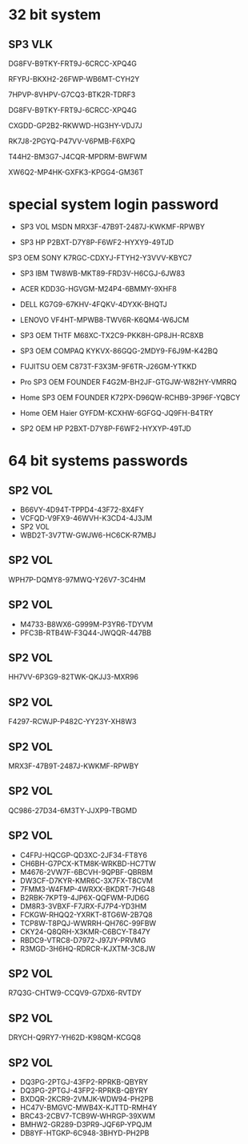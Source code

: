 
# 32 bit system

## SP3 VLK

DG8FV-B9TKY-FRT9J-6CRCC-XPQ4G

RFYPJ-BKXH2-26FWP-WB6MT-CYH2Y

7HPVP-8VHPV-G7CQ3-BTK2R-TDRF3

DG8FV-B9TKY-FRT9J-6CRCC-XPQ4G

CXGDD-GP2B2-RKWWD-HG3HY-VDJ7J

RK7J8-2PGYQ-P47VV-V6PMB-F6XPQ

T44H2-BM3G7-J4CQR-MPDRM-BWFWM

XW6Q2-MP4HK-GXFK3-KPGG4-GM36T


# special system login password
- SP3 VOL MSDN
MRX3F-47B9T-2487J-KWKMF-RPWBY

- SP3 HP
P2BXT-D7Y8P-F6WF2-HYXY9-49TJD

SP3 OEM SONY
K7RGC-CDXYJ-FTYH2-Y3VVV-KBYC7

- SP3 IBM
TW8WB-MKT89-FRD3V-H6CGJ-6JW83

- ACER
KDD3G-HGVGM-M24P4-6BMMY-9XHF8

- DELL
KG7G9-67KHV-4FQKV-4DYXK-BHQTJ

- LENOVO
VF4HT-MPWB8-TWV6R-K6QM4-W6JCM

- SP3 OEM THTF
M68XC-TX2C9-PKK8H-GP8JH-RC8XB

- SP3 OEM COMPAQ
KYKVX-86GQG-2MDY9-F6J9M-K42BQ

- FUJITSU OEM
C873T-F3X3M-9F6TR-J26GM-YTKKD

- Pro SP3 OEM FOUNDER
F4G2M-BH2JF-GTGJW-W82HY-VMRRQ

- Home SP3 OEM FOUNDER
K72PX-D96QW-RCHB9-3P96F-YQBCY

- Home OEM Haier
GYFDM-KCXHW-6GFGQ-JQ9FH-B4TRY

- SP2 OEM HP
P2BXT-D7Y8P-F6WF2-HYXYP-49TJD
# 64 bit systems passwords

## SP2 VOL
- B66VY-4D94T-TPPD4-43F72-8X4FY
- VCFQD-V9FX9-46WVH-K3CD4-4J3JM
- SP2 VOL
- WBD2T-3V7TW-GWJW6-HC6CK-R7MBJ

## SP2 VOL
WPH7P-DQMY8-97MWQ-Y26V7-3C4HM

## SP2 VOL
- M4733-B8WX6-G999M-P3YR6-TDYVM
- PFC3B-RTB4W-F3Q44-JWQQR-447BB
## SP2 VOL
HH7VV-6P3G9-82TWK-QKJJ3-MXR96

## SP2 VOL
F4297-RCWJP-P482C-YY23Y-XH8W3

## SP2 VOL
MRX3F-47B9T-2487J-KWKMF-RPWBY

## SP2 VOL
QC986-27D34-6M3TY-JJXP9-TBGMD

## SP2 VOL
- C4FPJ-HQCGP-QD3XC-2JF34-FT8Y6
- CH6BH-G7PCX-KTM8K-WRKBD-HC7TW
- M4676-2VW7F-6BCVH-9QPBF-QBRBM
- DW3CF-D7KYR-KMR6C-3X7FX-T8CVM
- 7FMM3-W4FMP-4WRXX-BKDRT-7HG48
- B2RBK-7KPT9-4JP6X-QQFWM-PJD6G
- DM8R3-3VBXF-F7JRX-FJ7P4-YD3HM
- FCKGW-RHQQ2-YXRKT-8TG6W-2B7Q8
- TCP8W-T8PQJ-WWRRH-QH76C-99FBW
- CKY24-Q8QRH-X3KMR-C6BCY-T847Y
- RBDC9-VTRC8-D7972-J97JY-PRVMG
- R3MGD-3H6HQ-RDRCR-KJXTM-3C8JW
## SP2 VOL
R7Q3G-CHTW9-CCQV9-G7DX6-RVTDY

## SP2 VOL
DRYCH-Q9RY7-YH62D-K98QM-KCGQ8

## SP2 VOL
- DQ3PG-2PTGJ-43FP2-RPRKB-QBYRY
- DQ3PG-2PTGJ-43FP2-RPRKB-QBYRY
- BXDQR-2KCR9-2VMJK-WDW94-PH2PB
- HC47V-BMGVC-MWB4X-KJTTD-RMH4Y
- BRC43-2CBV7-TCB9W-WHRGP-39XWM
- BMHW2-GR289-D3PR9-JQF6P-YPQJM
- DB8YF-HTGKP-6C948-3BHYD-PH2PB
